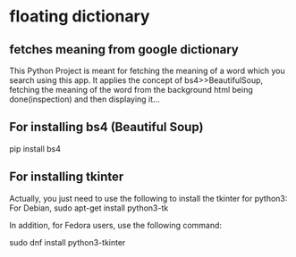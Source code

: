 # floating dictionary
## fetches meaning from google dictionary
This Python Project is meant for fetching the meaning of a word which you search using this app. It applies the concept of bs4>>BeautifulSoup, fetching the meaning of the word from the background html being done(inspection) and then displaying it...  

## For installing bs4 (Beautiful Soup)
pip install bs4

## For installing tkinter
Actually, you just need to use the following to install the tkinter for python3:
For Debian,
sudo apt-get install python3-tk

In addition, for Fedora users, use the following command:

sudo dnf install python3-tkinter


